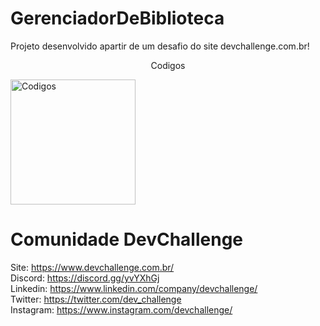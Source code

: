 # GerenciadorDeBiblioteca

Projeto desenvolvido apartir de um  desafio do site devchallenge.com.br!

<p align="center">Codigos</p>
<img src="/home/usuario/Área de Trabalho/Link para biblioteca.png" alt="Codigos" width="200">






# Comunidade DevChallenge
Site: https://www.devchallenge.com.br/ <br>
Discord: https://discord.gg/yvYXhGj <br>
Linkedin: https://www.linkedin.com/company/devchallenge/<br>
Twitter: https://twitter.com/dev_challenge<br>
Instagram: https://www.instagram.com/devchallenge/<br>
